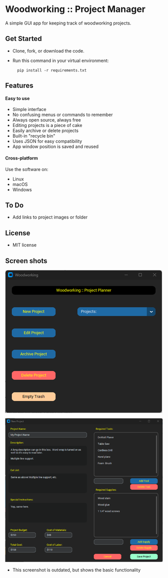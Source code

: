 
  # Woodworking :: Project Manager  
  A simple GUI app for keeping track of woodworking projects.  
  
  ## Get Started  
  - Clone, fork, or download the code.
  - Run this command in your virtual environment:
  
          pip install -r requirements.txt
  
  ## Features
      
  #### Easy to use
   - Simple interface
   - No confusing menus or commands to remember
   - Always open source, always free
   - Editing projects is a piece of cake
   - Easily archive or delete projects
   - Built-in "recycle bin"
   - Uses JSON for easy compatibility
   - App window position is saved and reused

  #### Cross-platform 
   Use the software on:
   - Linux
   - macOS
   - Windows

  ## To Do
   - Add links to project images or folder

  ## License
  - MIT license

  ## Screen shots
  ![Screenshot](images/ss1.png)
  
  ![Screenshot](images/ss2.png)
   - This screenshot is outdated, but shows the basic functionality

